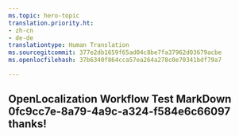 ```yaml
---
ms.topic: hero-topic
translation.priority.ht:
- zh-cn
- de-de
translationtype: Human Translation
ms.sourcegitcommit: 377e2db1659f65ad04c8be7fa37962d03679acbe
ms.openlocfilehash: 37b6340f864cca57ea264a278c0e70341bdf79a7

---
```

## OpenLocalization Workflow Test MarkDown 0fc9cc7e-8a79-4a9c-a324-f584e6c66097 thanks!



<!--HONumber=Jul16_HO3-->


